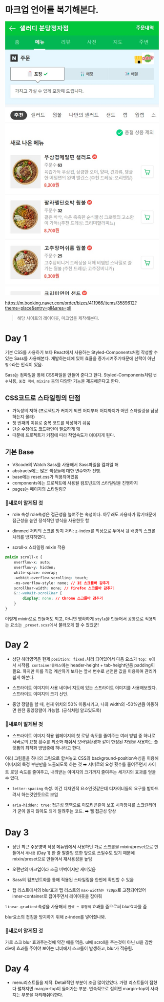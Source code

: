 # 마크업 언어를 복기해본다.


<img src="./assets/images/capture.jpeg">

https://m.booking.naver.com/order/bizes/411966/items/3589612?theme=place&entry=pll&area=pll

> 해당 사이트의 레이아웃, 마크업을 제작해본다. 
# Day 1
기본 CSS를 사용하기 보다 React에서 사용하는 Styled-Components처럼 작성할 수 있는 Sass를 사용해본다. 개발하는데에 있어 효율을 증가시켜주기때문에 선택이 아닌 `필수`라는 인식이 있음.

Sass는 컴파일을 통해 CSS파일을 만들어 준다고 한다. Styled-Components처럼 `변수`사용, `중첩 객체`, `mixins` 등의 다양한 기능을 제공해준다고 한다.

## CSS코드로 스타일링의 단점
- 가독성의 저하 (프로젝트가 커지게 되면 어디부터 어디까지가 어떤 스타일링을 담당하는지 몰라)
- 첫 번째의 이유로 중복 코드를 작성하기 쉬움
- 단순 수정에도 코드확인이 필요하게 돼
- 때문에 프로젝트가 커짐에 따라 작업속도가 뎌뎌지게 된다.

## 기본 Base
- VScode의 Watch Sass를 사용해서 Sass파일을 컴파일 해
- abstracts에는 많은 색상들에 대한 변수화가 진행.
- base에는 reset.css가 적용되어있음
- components에는 프로젝트에 사용될 컴포넌트의 스타일링을 진행하지
- pages는 페이지의 스타일링!?

### 👏새로이 알게된 것
- role 속성
role속성은 접근성을 높여주는 속성이다. 아무래도 사용자가 많기때문에 접근성을 높인 정석적인 방식을 사용한듯 함

- dimmed 처리의 스크롤 방지 처리: z-index를 최상으로 두어서 뒷 배경의 스크롤 처리를 방지하였다.

- scroll-x 스타일링 mixin 적용
```css
@mixin scroll-x {
    overflow-x: auto;
    overflow-y: hidden;
    white-space: nowrap;
    -webkit-overflow-scrolling: touch;
    -ms-overflow-style: none; // IE 스크롤바 감추기
    scrollbar-width: none; // Firefox 스크롤바 감추기
    &::-webkit-scrollbar {
        display: none; // Chrome 스크롤바 감추기
    }
}
```
이렇게 mixin으로 만들어도 되고, 아니면 명확하게 `style`을 만들어서 공통으로 적용되는 요소는 `_preset.scss`에서 불러오게 할 수 있겠군!

# Day 2
- 상단 헤더영역은 현제 `position: fixed;`처리 되어있어서 다음 요소가 `top: 0`에서 시작됨.
`container클래스`에는 header-height + tab-height만큼 padding이 필요. 
하지만 이를 직접 계산하기 보다는 앞서 변수로 선언한 값을 이용하여 관리가 쉽게 해본다.

- 스프라이트 이미지의 사용
네이버 지도에 있는 스프라이트 이미지를 사용해보았다.
스프라이트 이미지의 크기 선언.

- 중앙 정렬을 할 때, 현재 위치의 50% 이동시키고, 나의 width의 -50%만큼 이동하면 완전 중앙정렬이 가능함. (공식처럼 알고있도록)

### 👏새로이 알게된 것
- 스프라이트 이미지 적용
웹페이지의 첫 로딩 속도를 줄여주는 여러 방법 중 하나로 서버로의 요청 횟수를 최소화 해줘서 모바일환경과 같이 한정된 자원을 사용하는 플랫폼의 최적화 방법중에 하나라고 한다.

여러 그림들을 하나의 그림으로 합쳐놓고 CSS의 background-position속성을 이용해 이미지의 특정 부분만을 노출되도록 하는 것 ➡️ 서버로의 요청 횟수를 줄여주면서 사이트 로딩 속도를 줄여주고, 내려받는 이미지의 크기까지 줄여주는 세가지의 효과를 얻을 수 있다.

- `letter-spacing` 속성. 이건 디자인적 요소인것같은데 디자이너들의 요구를 받아드려서 하는것인듯으로 보임

- `aria-hidden: true`: 접근성 영역으로 이모티콘같이 보조 시각장치를 스크린리더가 굳이 읽지 않아도 되게 알려주는 코드. ➡️ 웹 접근성 향상

# Day 3
- 상단 최근 주문영역 작성
메뉴탭에서 사용하던 가로 스크롤을 mixin/preset으로 만들어서 `재사용` (Day 1)
한 줄 말줄임 또한 앞으로 쓰일수도 있기 때문에 mixin/preset으로 만들어서 재사용성을 높임

- 오랜만의 마크업이라 조금 버벅이지만 재미있음

- Sass의 컴포넌트화를 통해 적용된 스타일링을 한번에 확인할 수 있음

- 탭 리스트에서의 blur효과
탭 리스트의 `max-width는 720px`로 고정되어있어 inner-container로 잡아주면서 레이아웃을 잡아줘

`linear-gradient`속성을 사용해서 `흰색 ➡️ 투명색` 효과를 줌으로써 blur효과를 줌

blur요소의 겹침을 방지하기 위해 z-index를 넣어줬나봐.

### 👏새로이 알게된 것
가로 스크 blur 효과주는것에 약간 애를 먹음. ul에 scroll을 주는것이 아닌 ul을 감싼 div에 효과를 주어야 보이는 너비에서 스크롤이 발생하고, blur가 적용됨. 

# Day 4
- menu리스트들을 제작. Detail적인 부분이 조금 많이있었다. 가령 리스트들이 접혔다 펼쳐지면 margin-top이 들어가는 부분. 연속적으로 접히면 margin-top이 사라지는 부분을 처리해줘야한다. 